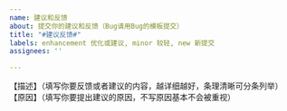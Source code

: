 ```yaml
---
name: 建议和反馈
about: 提交你的建议和反馈（Bug请用Bug的模板提交）
title: "#建议反馈#"
labels: enhancement 优化或建议, minor 较轻, new 新提交
assignees: ''

---
```


【描述】（填写你要反馈或者建议的内容，越详细越好，条理清晰可分条列举）
【原因】（填写你要提出建议的原因，不写原因基本不会被重视）

[注]:不按照格式填写会被视作无效。
